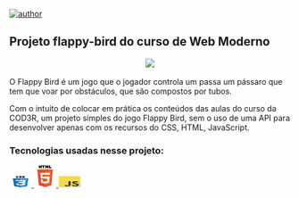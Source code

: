 [![author](https://img.shields.io/badge/author-gregoryfroehlich-red.svg)](https://www.linkedin.com/in/gregory-froehlich-0b799b219/)

<h2> Projeto flappy-bird do curso de Web Moderno</h2>

<div align="center">
  <img src="https://user-images.githubusercontent.com/97168221/170293525-dfa081b0-d47f-434d-8b1c-f85dc495b720.PNG" />
</div>
  
<p>O Flappy Bird é um jogo que o jogador controla um passa um pássaro que tem que voar por obstáculos, que são compostos por tubos.</p>
<p>Com o intuito de colocar em prática os conteúdos das aulas do curso da COD3R, um projeto simples do jogo Flappy Bird, sem o uso de uma API para desenvolver apenas com os recursos do CSS, HTML, JavaScript.</p>

<h3 align="left">Tecnologias usadas nesse projeto:</h3>
<p align="left"><a href="https://www.w3schools.com/css/" target="_blank" rel="noreferrer"> <img src="https://raw.githubusercontent.com/devicons/devicon/master/icons/css3/css3-original-wordmark.svg" alt="css3" width="40" height="20"/> </a> <a href="https://www.w3.org/html/" target="_blank" rel="noreferrer"> <img src="https://raw.githubusercontent.com/devicons/devicon/master/icons/html5/html5-original-wordmark.svg" alt="html5" width="40" height="40"/> </a> <a href="https://developer.mozilla.org/en-US/docs/Web/JavaScript" target="_blank" rel="noreferrer"> <img src="https://raw.githubusercontent.com/devicons/devicon/master/icons/javascript/javascript-original.svg" alt="javascript" width="40" height="20"/> </a>

